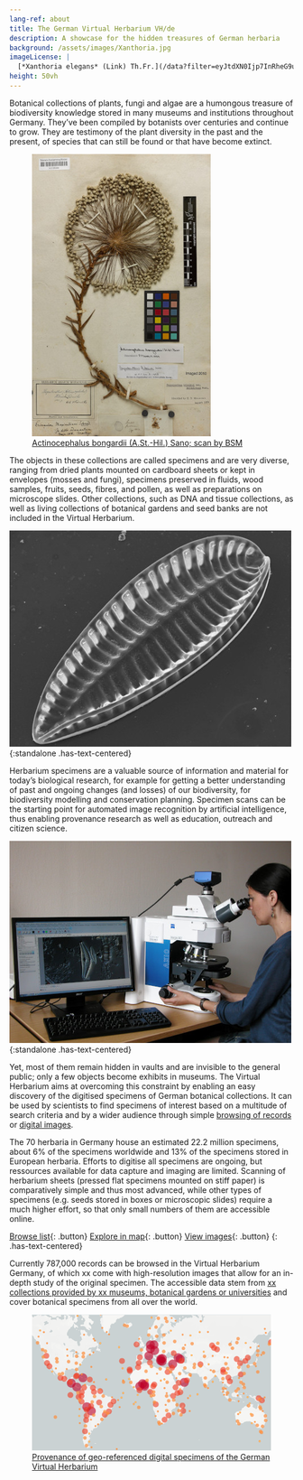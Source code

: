 ```yaml
---
lang-ref: about
title: The German Virtual Herbarium VH/de
description: A showcase for the hidden treasures of German herbaria
background: /assets/images/Xanthoria.jpg
imageLicense: |
  [*Xanthoria elegans* (Link) Th.Fr.](/data?filter=eyJtdXN0Ijp7InRheG9uS2V5IjpbMjYwOTk2N119fQ&view=TABLE) by [Dr. Robert Lücking, BGBM](https://www.bgbm.org/en/staff/dr-robert-lucking)
height: 50vh
---
```


Botanical collections of plants, fungi and algae are a humongous treasure of biodiversity knowledge stored in many museums and institutions throughout Germany. They’ve been compiled by botanists over centuries and continue to grow. They are testimony of the plant diversity in the past and the present, of species that can still be found or that have become extinct.

<figure class="has-text-centered">
	<a href="/data?entity=2981268752&filter=eyJtdXN0Ijp7InRheG9uS2V5IjpbNTI4NzQyNV19fQ&view=TABLE">
		<img src="/assets/images/Actinocephalus_bongardii.jpg" alt="Image of Actinocephalus bongardii" />
		<figcaption>Actinocephalus bongardii (A.St.-Hil.) Sano; scan by BSM</figcaption>
	</a>
</figure>
 
The objects in these collections are called specimens and are very diverse, ranging from dried plants mounted on cardboard sheets or kept in envelopes (mosses and fungi), specimens preserved in fluids, wood samples, fruits, seeds, fibres, and pollen, as well as preparations on microscope slides. Other collections, such as DNA and tissue collections, as well as  living collections of botanical gardens and seed banks are not included in the Virtual Herbarium.

![Iconella splendida Ehrenb., scanning electron microscope image by RG Diatomeen, Bo Berlin](/assets/images/Iconella_splendida.jpg){:standalone .has-text-centered}

Herbarium specimens are a valuable source of information and material for today’s biological research, for example for getting a better understanding of past and ongoing changes (and losses) of our biodiversity, for biodiversity modelling and conservation planning. Specimen scans can be the starting point for automated image recognition by artificial intelligence, thus enabling provenance research as well as education, outreach and citizen science.

![Researcher working on a light microscope, photo by RG Diatomeen, Bo Berlin](/assets/images/Nelida_Abarca.jpg){:standalone .has-text-centered}

Yet, most of them remain hidden in vaults and are invisible to the general public; only a few objects become exhibits in museums. The Virtual Herbarium aims at overcoming this constraint by enabling an easy discovery of the digitised specimens of German botanical collections. It can be used by scientists to find specimens of interest based on a multitude of search criteria and by a wider audience through simple [browsing of records](/data) or [digital images](/data?view=GALLERY).

The 70 herbaria in Germany house an estimated 22.2 million specimens, about 6% of the specimens worldwide and 13% of the specimens stored in European herbaria. Efforts to digitise all specimens are ongoing, but ressources available for data capture and imaging are limited. Scanning of herbarium sheets (pressed flat specimens mounted on stiff paper) is comparatively simple and thus most advanced, while other types of specimens (e.g. seeds stored in boxes or microscopic slides) require a much higher effort, so that only small numbers of them are accessible online.

[Browse list](/data?view=TABLE){: .button} [Explore in map](/data?view=MAP){: .button} [View images](/data?view=GALLERY){: .button}
{: .has-text-centered}

Currently <span data-ajax-url="https://api.gbif.org/v1/occurrence/search?networkKey=3aee7756-565e-4dc5-b22c-f997fbd7105c&limit=0">787,000</span> records can be browsed in the Virtual Herbarium Germany, of which <span data-ajax-url="https://api.gbif.org/v1/occurrence/search?mediaType=StillImage&networkKey=3aee7756-565e-4dc5-b22c-f997fbd7105c&limit=0">xx</span> come with high-resolution images that allow for an in-depth study of the original specimen. The accessible data stem from [<span data-ajax-url="https://api.gbif.org/v1/network/3aee7756-565e-4dc5-b22c-f997fbd7105c/constituents?limit=0">xx</span> collections provided by <span data-ajax-url="https://api.gbif.org/v1/network/3aee7756-565e-4dc5-b22c-f997fbd7105c/organization?limit=0">xx</span> museums, botanical gardens or universities](/data?view=DATASETS) and cover botanical specimens from all over the world.

<figure class="has-text-centered">
	<a href="/data?view=MAP">
		<img src="/assets/images/map.png" />
		<figcaption>Provenance of geo-referenced digital specimens of the German Virtual Herbarium</figcaption>
	</a>
</figure>